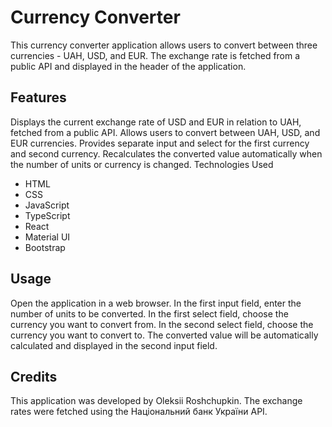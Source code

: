 # Currency Converter

This currency converter application allows users to convert between three currencies - UAH, USD, and EUR. The exchange rate is fetched from a public API and displayed in the header of the application.

## Features

Displays the current exchange rate of USD and EUR in relation to UAH, fetched from a public API.
Allows users to convert between UAH, USD, and EUR currencies.
Provides separate input and select for the first currency and second currency.
Recalculates the converted value automatically when the number of units or currency is changed.
Technologies Used

- HTML
- CSS
- JavaScript
- TypeScript
- React
- Material UI
- Bootstrap

## Usage

Open the application in a web browser.
In the first input field, enter the number of units to be converted.
In the first select field, choose the currency you want to convert from.
In the second select field, choose the currency you want to convert to.
The converted value will be automatically calculated and displayed in the second input field.

## Credits

This application was developed by Oleksii Roshchupkin. The exchange rates were fetched using the Національний банк України API.